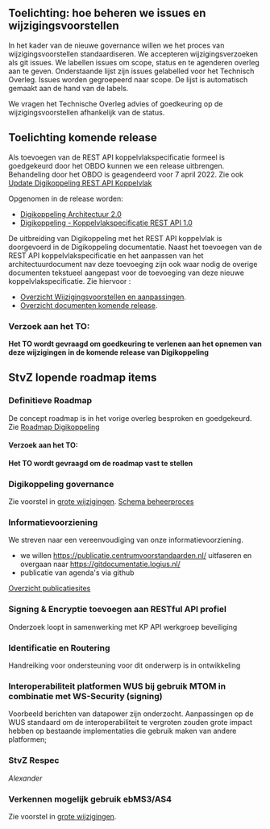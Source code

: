 
## Toelichting: hoe beheren we issues en wijzigingsvoorstellen

In het kader van de nieuwe governance willen we het proces van wijzigingsvoorstellen standaardiseren. We accepteren wijzigingsverzoeken als git issues. We labellen issues om scope, status en te agenderen overleg aan te geven. Onderstaande lijst zijn issues gelabelled voor het Technisch Overleg. Issues worden gegroepeerd naar scope. De lijst is automatisch gemaakt aan de hand van de labels.

We vragen het Technische Overleg advies of goedkeuring op de wijzigingsvoorstellen afhankelijk van de status.

## Toelichting komende release

Als toevoegen van de REST API koppelvlakspecificatie formeel is goedgekeurd door het OBDO kunnen we een release uitbrengen. Behandeling door het OBDO is geagendeerd voor 7 april 2022. Zie ook [Update Digikoppeling REST API Koppelvlak](https://digistandaarden.pleio.nl/groups/view/41aa788c-cd67-4b27-9154-373e9a83dd40/digikoppeling-community/discussion/view/6c1734c0-4f2c-499a-9b92-145f6392e2c9/update-uitbreiding-van-de-digikoppeling-standaard-met-het-rest-api-koppelvlak)

Opgenomen in de release worden:

* [Digikoppeling Architectuur 2.0](https://publicatie.centrumvoorstandaarden.nl/dk/architectuur/2.0vv/)
* [Digikoppeling - Koppelvlakspecificatie REST API 1.0](https://publicatie.centrumvoorstandaarden.nl/dk/restapi/)


De uitbreiding van Digikoppeling met het REST API koppelvlak is doorgevoerd in de Digikoppeling documentatie.
Naast het toevoegen van de REST API koppelvlakspecificatie en het aanpassen van het architectuurdocument nav deze toevoeging zijn ook waar nodig de overige documenten tekstueel aangepast voor de toevoeging van deze nieuwe koppelvlakspecificatie.
Zie hiervoor : 
* [Overzicht Wijzigingsvoorstellen en aanpassingen](https://github.com/Logius-standaarden/Overleg/blob/main/Digikoppeling/rfc.md).
* [Overzicht documenten komende release](https://logius-standaarden.github.io/Publicatie-Preview/Digikoppeling-Overzicht-Actuele-Documentatie-en-Compliance/Toevoegen_Rest_Api/#wat-zijn-de-huidige-versies-van-documenten).


### Verzoek aan het TO:
__Het TO wordt gevraagd om goedkeuring te verlenen aan het opnemen van deze wijzigingen in de komende release van Digikoppeling__

## StvZ lopende roadmap items


### Definitieve Roadmap

De concept roadmap is in het vorige overleg besproken en goedgekeurd.
Zie [Roadmap Digikoppeling](https://github.com/Logius-standaarden/Digikoppeling-Algemeen/blob/main/Digikoppeling_Roadmap_2022_2023.md)

#### Verzoek aan het TO:
__Het TO wordt gevraagd om de roadmap vast te stellen__

### Digikoppeling governance

Zie voorstel in [grote wijzigingen](#Grote-wijzigingen). [Schema beheerproces](Beheerproces.svg)

### Informatievoorziening

We streven naar een vereenvoudiging van onze informatievoorziening. 
* we willen https://publicatie.centrumvoorstandaarden.nl/ uitfaseren en overgaan naar https://gitdocumentatie.logius.nl/
* publicatie van agenda's via github

[Overzicht publicatiesites](Publicatie.png)

### Signing & Encryptie toevoegen aan RESTful API profiel

Onderzoek loopt in samenwerking met KP API werkgroep beveiliging

### Identificatie en Routering

Handreiking voor ondersteuning voor dit onderwerp is in ontwikkeling

### Interoperabiliteit platformen WUS bij gebruik MTOM in combinatie met WS-Security (signing)

Voorbeeld berichten van datapower zijn onderzocht. Aanpassingen op de WUS standaard om de interoperabiliteit te vergroten zouden grote impact hebben op bestaande implementaties die gebruik maken van andere platformen;

### StvZ Respec

_Alexander_

### Verkennen mogelijk gebruik ebMS3/AS4

Zie voorstel in [grote wijzigingen](#Grote-wijzigingen).

